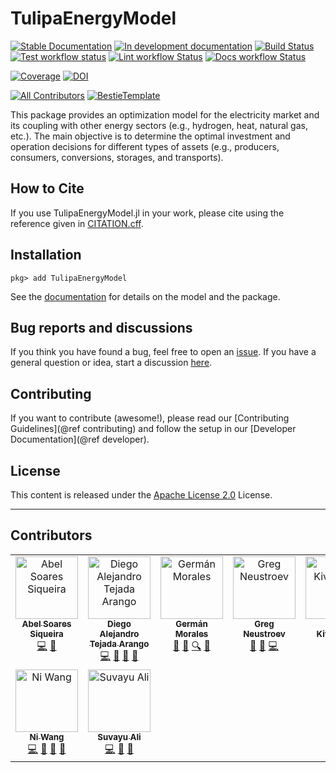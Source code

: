 # TulipaEnergyModel

[![Stable Documentation](https://img.shields.io/badge/docs-stable-blue.svg)](https://TulipaEnergy.github.io/TulipaEnergyModel.jl/stable)
[![In development documentation](https://img.shields.io/badge/docs-dev-blue.svg)](https://TulipaEnergy.github.io/TulipaEnergyModel.jl/dev)
[![Build Status](https://github.com/TulipaEnergy/TulipaEnergyModel.jl/workflows/Test/badge.svg)](https://github.com/TulipaEnergy/TulipaEnergyModel.jl/actions)
[![Test workflow status](https://github.com/TulipaEnergy/TulipaEnergyModel.jl/actions/workflows/Test.yml/badge.svg?branch=main)](https://github.com/TulipaEnergy/TulipaEnergyModel.jl/actions/workflows/Test.yml?query=branch%3Amain)
[![Lint workflow Status](https://github.com/TulipaEnergy/TulipaEnergyModel.jl/actions/workflows/Lint.yml/badge.svg?branch=main)](https://github.com/TulipaEnergy/TulipaEnergyModel.jl/actions/workflows/Lint.yml?query=branch%3Amain)
[![Docs workflow Status](https://github.com/TulipaEnergy/TulipaEnergyModel.jl/actions/workflows/Docs.yml/badge.svg?branch=main)](https://github.com/TulipaEnergy/TulipaEnergyModel.jl/actions/workflows/Docs.yml?query=branch%3Amain)

[![Coverage](https://codecov.io/gh/TulipaEnergy/TulipaEnergyModel.jl/branch/main/graph/badge.svg)](https://codecov.io/gh/TulipaEnergy/TulipaEnergyModel.jl)
[![DOI](https://zenodo.org/badge/DOI/10.5281/zenodo.8363262.svg)](https://doi.org/10.5281/zenodo.8363262)

[![All Contributors](https://img.shields.io/github/all-contributors/TulipaEnergy/TulipaEnergyModel.jl?labelColor=5e1ec7&color=c0ffee&style=flat-square)](#contributors)
[![BestieTemplate](https://img.shields.io/endpoint?url=https://raw.githubusercontent.com/JuliaBesties/BestieTemplate.jl/main/docs/src/assets/badge.json)](https://github.com/JuliaBesties/BestieTemplate.jl)

This package provides an optimization model for the electricity market and its coupling with other energy sectors (e.g., hydrogen, heat, natural gas, etc.). The main objective is to determine the optimal investment and operation decisions for different types of assets (e.g., producers, consumers, conversions, storages, and transports).

## How to Cite

If you use TulipaEnergyModel.jl in your work, please cite using the reference given in [CITATION.cff](https://github.com/TulipaEnergy/TulipaEnergyModel.jl/blob/main/CITATION.cff).

## Installation

```julia-pkg
pkg> add TulipaEnergyModel
```

See the [documentation](https://tulipaenergy.github.io/TulipaEnergyModel.jl/stable/) for details on the model and the package.

## Bug reports and discussions

If you think you have found a bug, feel free to open an [issue](https://github.com/TulipaEnergy/TulipaEnergyModel.jl/issues).
If you have a general question or idea, start a discussion [here](https://github.com/TulipaEnergy/TulipaEnergyModel.jl/discussions).

## Contributing

If you want to contribute (awesome!), please read our [Contributing Guidelines](@ref contributing) and follow the setup in our [Developer Documentation](@ref developer).

## License

This content is released under the [Apache License 2.0](https://www.apache.org/licenses/LICENSE-2.0) License.

---

## Contributors

<!-- ALL-CONTRIBUTORS-LIST:START - Do not remove or modify this section -->
<!-- prettier-ignore-start -->
<!-- markdownlint-disable -->
<table>
  <tbody>
    <tr>
      <td align="center" valign="top" width="14.28%"><a href="https://abelsiqueira.com"><img src="https://avatars.githubusercontent.com/u/1068752?v=4?s=100" width="100px;" alt="Abel Soares Siqueira"/><br /><sub><b>Abel Soares Siqueira</b></sub></a><br /><a href="#code-abelsiqueira" title="Code">💻</a> <a href="#review-abelsiqueira" title="Reviewed Pull Requests">👀</a></td>
      <td align="center" valign="top" width="14.28%"><a href="https://github.com/datejada"><img src="https://avatars.githubusercontent.com/u/12887482?v=4?s=100" width="100px;" alt="Diego Alejandro Tejada Arango"/><br /><sub><b>Diego Alejandro Tejada Arango</b></sub></a><br /><a href="#code-datejada" title="Code">💻</a> <a href="#review-datejada" title="Reviewed Pull Requests">👀</a> <a href="#ideas-datejada" title="Ideas, Planning, & Feedback">🤔</a> <a href="#research-datejada" title="Research">🔬</a></td>
      <td align="center" valign="top" width="14.28%"><a href="https://github.com/g-moralesespana"><img src="https://avatars.githubusercontent.com/u/42405171?v=4?s=100" width="100px;" alt="Germán Morales"/><br /><sub><b>Germán Morales</b></sub></a><br /><a href="#research-g-moralesespana" title="Research">🔬</a> <a href="#ideas-g-moralesespana" title="Ideas, Planning, & Feedback">🤔</a> <a href="#fundingFinding-g-moralesespana" title="Funding Finding">🔍</a> <a href="#projectManagement-g-moralesespana" title="Project Management">📆</a></td>
      <td align="center" valign="top" width="14.28%"><a href="https://github.com/greg-neustroev"><img src="https://avatars.githubusercontent.com/u/32451432?v=4?s=100" width="100px;" alt="Greg Neustroev"/><br /><sub><b>Greg Neustroev</b></sub></a><br /><a href="#ideas-greg-neustroev" title="Ideas, Planning, & Feedback">🤔</a> <a href="#research-greg-neustroev" title="Research">🔬</a> <a href="#code-greg-neustroev" title="Code">💻</a></td>
      <td align="center" valign="top" width="14.28%"><a href="https://cris.vtt.fi/en/persons/juha-kiviluoma"><img src="https://avatars.githubusercontent.com/u/40472544?v=4?s=100" width="100px;" alt="Juha Kiviluoma"/><br /><sub><b>Juha Kiviluoma</b></sub></a><br /><a href="#ideas-jkiviluo" title="Ideas, Planning, & Feedback">🤔</a> <a href="#research-jkiviluo" title="Research">🔬</a></td>
      <td align="center" valign="top" width="14.28%"><a href="https://github.com/clizbe"><img src="https://avatars.githubusercontent.com/u/11889283?v=4?s=100" width="100px;" alt="Lauren Clisby"/><br /><sub><b>Lauren Clisby</b></sub></a><br /><a href="#code-clizbe" title="Code">💻</a> <a href="#review-clizbe" title="Reviewed Pull Requests">👀</a> <a href="#ideas-clizbe" title="Ideas, Planning, & Feedback">🤔</a> <a href="#projectManagement-clizbe" title="Project Management">📆</a></td>
      <td align="center" valign="top" width="14.28%"><a href="http://www.alg.ewi.tudelft.nl/weerdt/"><img src="https://avatars.githubusercontent.com/u/1650785?v=4?s=100" width="100px;" alt="Mathijs de Weerdt"/><br /><sub><b>Mathijs de Weerdt</b></sub></a><br /><a href="#fundingFinding-mdeweerdt" title="Funding Finding">🔍</a> <a href="#projectManagement-mdeweerdt" title="Project Management">📆</a></td>
    </tr>
    <tr>
      <td align="center" valign="top" width="14.28%"><a href="https://github.com/gnawin"><img src="https://avatars.githubusercontent.com/u/125902905?v=4?s=100" width="100px;" alt="Ni Wang"/><br /><sub><b>Ni Wang</b></sub></a><br /><a href="#code-gnawin" title="Code">💻</a> <a href="#review-gnawin" title="Reviewed Pull Requests">👀</a> <a href="#ideas-gnawin" title="Ideas, Planning, & Feedback">🤔</a> <a href="#research-gnawin" title="Research">🔬</a></td>
      <td align="center" valign="top" width="14.28%"><a href="https://github.com/suvayu"><img src="https://avatars.githubusercontent.com/u/229540?v=4?s=100" width="100px;" alt="Suvayu Ali"/><br /><sub><b>Suvayu Ali</b></sub></a><br /><a href="#code-suvayu" title="Code">💻</a> <a href="#review-suvayu" title="Reviewed Pull Requests">👀</a> <a href="#ideas-suvayu" title="Ideas, Planning, & Feedback">🤔</a></td>
    </tr>
  </tbody>
</table>

<!-- markdownlint-restore -->
<!-- prettier-ignore-end -->

<!-- ALL-CONTRIBUTORS-LIST:END -->
